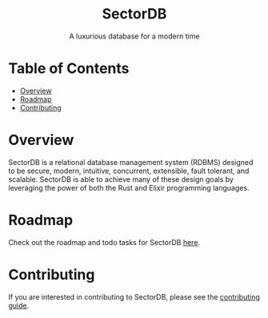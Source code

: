 <h1 align="center">SectorDB</h1>

<p align="center">A luxurious database for a modern time</p>

# Table of Contents

- [Overview](#overview)
- [Roadmap](#roadmap)
- [Contributing](#contributing)

# Overview

SectorDB is a relational database management system (RDBMS) designed to be secure, modern, intuitive, concurrent, extensible, fault tolerant, and scalable. SectorDB is able to achieve many of these design goals by leveraging the power of both the Rust and Elixir programming languages.

# Roadmap

Check out the roadmap and todo tasks for SectorDB [here](ROADMAP.md).

# Contributing

If you are interested in contributing to SectorDB, please see the [contributing guide](CONTRIBUTING.md).
